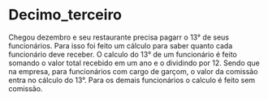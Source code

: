 # Decimo_terceiro
 Chegou dezembro e seu restaurante precisa pagarr o 13° de seus funcionários. Para isso foi feito um cálculo para saber quanto cada funcionário deve receber. O calculo do 13° de um funcionário é feito somando o valor total recebido em um ano e o dividindo por 12. Sendo que na empresa, para funcionários com cargo de garçom, o valor da comissão entra no cálculo do 13°. Para os demais funcionários o calculo é feito sem comissão.
